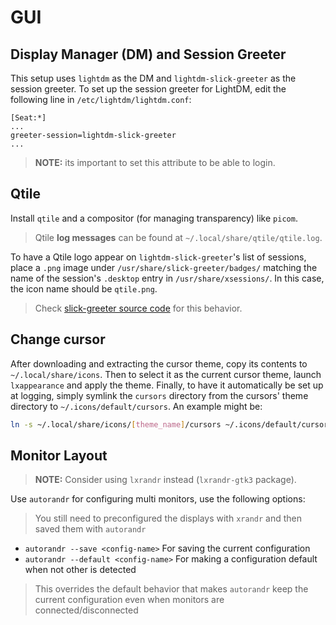 # GUI


## Display Manager (DM) and Session Greeter

This setup uses `lightdm` as the DM and `lightdm-slick-greeter` as the session greeter.
To set up the session greeter for LightDM, edit the following line in `/etc/lightdm/lightdm.conf`:

```
[Seat:*]
...
greeter-session=lightdm-slick-greeter
...
```

> **NOTE:** its important to set this attribute to be able to login.


## Qtile

Install `qtile` and a compositor (for managing transparency) like `picom`.

> Qtile **log messages** can be found at `~/.local/share/qtile/qtile.log`.

To have a Qtile logo appear on
`lightdm-slick-greeter`'s list of sessions, place a `.png` image under `/usr/share/slick-greeter/badges/`
matching the name of the session's `.desktop` entry in `/usr/share/xsessions/`. In this case, the icon name
should be `qtile.png`.

> Check [slick-greeter source code](https://github.com/linuxmint/slick-greeter/blob/master/src/session-list.vala#L109)
> for this behavior.


## Change cursor

After downloading and extracting the cursor theme, copy its contents to `~/.local/share/icons`.
Then to select it as the current cursor theme, launch `lxappearance` and apply the theme.
Finally, to have it automatically be set up at logging, simply symlink the `cursors` directory
from the cursors' theme directory to `~/.icons/default/cursors`. An example might be:

```sh
ln -s ~/.local/share/icons/[theme_name]/cursors ~/.icons/default/cursors
```


## Monitor Layout

> **NOTE:** Consider using `lxrandr` instead (`lxrandr-gtk3` package).

Use `autorandr` for configuring multi monitors, use the following options:

> You still need to preconfigured the displays with `xrandr` and then saved them with `autorandr`

- `autorandr --save <config-name>` For saving the current configuration
- `autorandr --default <config-name>` For making a configuration default when not other is detected

> This overrides the default behavior that makes `autorandr` keep the current
> configuration even when monitors are connected/disconnected
